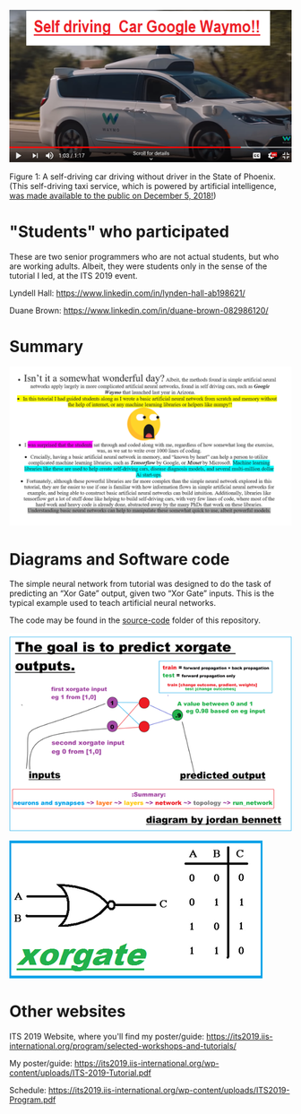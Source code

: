 ![Alt text](https://github.com/JordanMicahBennett/Live-ITS-2019-Artificial-Neural-Network-Tutorial-Code/blob/master/images/SummaryHeaderImage.png?raw=true "default page")


Figure 1: A self-driving car driving without driver in the State of Phoenix. (This self-driving taxi service, which is powered by artificial intelligence, [was made available to the public on December 5, 2018!](https://www.youtube.com/watch?v=Eq89YGbERzs))

"Students" who participated
===========
These are two senior programmers who are not actual students, but who are working adults.
Albeit, they were students only in the sense of the tutorial I led, at the ITS 2019 event.

Lyndell Hall: https://www.linkedin.com/in/lynden-hall-ab198621/

Duane Brown: https://www.linkedin.com/in/duane-brown-082986120/

Summary
===========
![Alt text](https://github.com/JordanMicahBennett/Live-ITS-2019-Artificial-Neural-Network-Tutorial-Code/blob/master/images/SummaryPart1.png?raw=true "default page")


Diagrams and Software code
===========
The simple neural network from tutorial was designed to do the task of predicting an “Xor Gate” output, given two “Xor Gate” inputs. This is the typical example used to teach artificial neural  networks.

The code may be found in the [source-code](https://github.com/JordanMicahBennett/Live-ITS-2019-Artificial-Neural-Network-Tutorial-Code/tree/master/source-code) folder of this repository.

![Alt text](https://github.com/JordanMicahBennett/Live-ITS-2019-Artificial-Neural-Network-Tutorial-Code/blob/master/images/basic%20nn%20architecture.png?raw=true "default page")

![Alt text](https://github.com/JordanMicahBennett/Live-ITS-2019-Artificial-Neural-Network-Tutorial-Code/blob/master/images/Xor%20gate.png?raw=true "default page")

Other websites
===========
ITS 2019 Website, where you'll find my poster/guide:
https://its2019.iis-international.org/program/selected-workshops-and-tutorials/ 

My poster/guide:
https://its2019.iis-international.org/wp-content/uploads/ITS-2019-Tutorial.pdf 

Schedule:
https://its2019.iis-international.org/wp-content/uploads/ITS2019-Program.pdf
